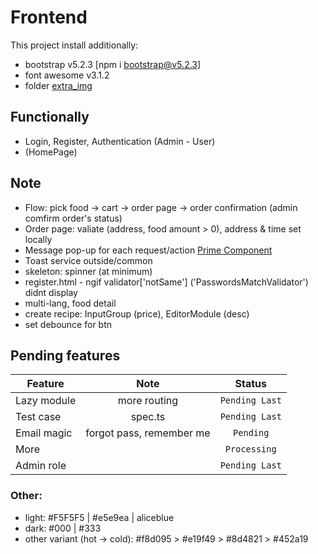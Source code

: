 # Frontend

This project install additionally:

- bootstrap v5.2.3 [npm i bootstrap@v5.2.3]
- font awesome v3.1.2
- folder [extra_img](src/assets/Extra_img/)

## Functionally

- Login, Register, Authentication (Admin - User)
- (HomePage)

## Note

- Flow: pick food -> cart -> order page -> order confirmation (admin comfirm order's status)
- Order page: valiate (address, food amount > 0), address & time set locally
- Message pop-up for each request/action [Prime Component](https://primeng.org/toast)
- Toast service outside/common
- skeleton: spinner (at minimum)
- register.html - ngif validator['notSame'] ('PasswordsMatchValidator') didnt display
- multi-lang, food detail
- create recipe: InputGroup (price), EditorModule (desc)
- set debounce for btn

## Pending features

| Feature     |           Note           |     Status     |
| ----------- | :----------------------: | :------------: |
| Lazy module |       more routing       | `Pending Last` |
| Test case   |         spec.ts          | `Pending Last` |
| Email magic | forgot pass, remember me |   `Pending`    |
| More        |                          |  `Processing`  |
| Admin role  |                          | `Pending Last` |

### Other:

- light: #F5F5F5 | #e5e9ea | aliceblue
- dark: #000 | #333
- other variant (hot -> cold): #f8d095 > #e19f49 > #8d4821 > #452a19
